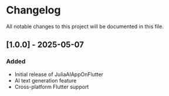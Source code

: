 # Changelog

All notable changes to this project will be documented in this file.

## [1.0.0] - 2025-05-07
### Added
- Initial release of JuliaAIAppOnFlutter
- AI text generation feature
- Cross-platform Flutter support
